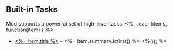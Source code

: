 ## Built-in Tasks
Mod supports a powerful set of high-level tasks:
<% _.each(items, function(item) { %>
* [<%= item.title %>](<%= item.href %>) - <%= item.summary.lcfirst() %> <% }); %>
